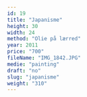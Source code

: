 ```yaml
---
id: 19
title: "Japanisme"
height: 30
width: 24
method: "Olie på lærred"
year: 2011
price: "700"
fileName: "IMG_1842.JPG"
medie: "painting"
draft: "no"
slug: "japanisme"
weight: "310"
---
```

